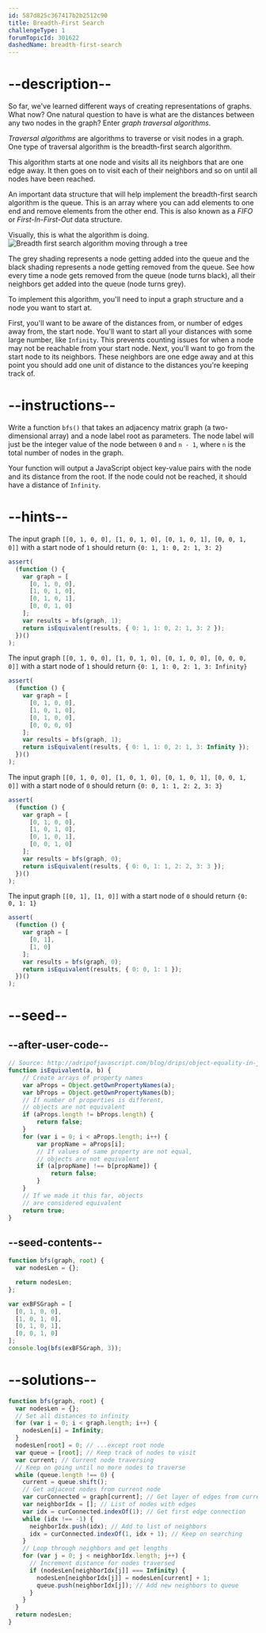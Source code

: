 ```yaml
---
id: 587d825c367417b2b2512c90
title: Breadth-First Search
challengeType: 1
forumTopicId: 301622
dashedName: breadth-first-search
---
```


# --description--

So far, we've learned different ways of creating representations of graphs. What now? One natural question to have is what are the distances between any two nodes in the graph? Enter <dfn>graph traversal algorithms</dfn>.

<dfn>Traversal algorithms</dfn> are algorithms to traverse or visit nodes in a graph. One type of traversal algorithm is the breadth-first search algorithm.

This algorithm starts at one node and visits all its neighbors that are one edge away. It then goes on to visit each of their neighbors and so on until all nodes have been reached.

An important data structure that will help implement the breadth-first search algorithm is the queue. This is an array where you can add elements to one end and remove elements from the other end. This is also known as a <dfn>FIFO</dfn> or <dfn>First-In-First-Out</dfn> data structure.

Visually, this is what the algorithm is doing. ![Breadth first search algorithm moving through a tree](https://camo.githubusercontent.com/2f57e6239884a1a03402912f13c49555dec76d06/68747470733a2f2f75706c6f61642e77696b696d656469612e6f72672f77696b6970656469612f636f6d6d6f6e732f342f34362f416e696d617465645f4246532e676966)

The grey shading represents a node getting added into the queue and the black shading represents a node getting removed from the queue. See how every time a node gets removed from the queue (node turns black), all their neighbors get added into the queue (node turns grey).

To implement this algorithm, you'll need to input a graph structure and a node you want to start at.

First, you'll want to be aware of the distances from, or number of edges away from, the start node. You'll want to start all your distances with some large number, like `Infinity`. This prevents counting issues for when a node may not be reachable from your start node. Next, you'll want to go from the start node to its neighbors. These neighbors are one edge away and at this point you should add one unit of distance to the distances you're keeping track of.

# --instructions--

Write a function `bfs()` that takes an adjacency matrix graph (a two-dimensional array) and a node label root as parameters. The node label will just be the integer value of the node between `0` and `n - 1`, where `n` is the total number of nodes in the graph.

Your function will output a JavaScript object key-value pairs with the node and its distance from the root. If the node could not be reached, it should have a distance of `Infinity`.

# --hints--

The input graph `[[0, 1, 0, 0], [1, 0, 1, 0], [0, 1, 0, 1], [0, 0, 1, 0]]` with a start node of `1` should return `{0: 1, 1: 0, 2: 1, 3: 2}`

```js
assert(
  (function () {
    var graph = [
      [0, 1, 0, 0],
      [1, 0, 1, 0],
      [0, 1, 0, 1],
      [0, 0, 1, 0]
    ];
    var results = bfs(graph, 1);
    return isEquivalent(results, { 0: 1, 1: 0, 2: 1, 3: 2 });
  })()
);
```

The input graph `[[0, 1, 0, 0], [1, 0, 1, 0], [0, 1, 0, 0], [0, 0, 0, 0]]` with a start node of `1` should return `{0: 1, 1: 0, 2: 1, 3: Infinity}`

```js
assert(
  (function () {
    var graph = [
      [0, 1, 0, 0],
      [1, 0, 1, 0],
      [0, 1, 0, 0],
      [0, 0, 0, 0]
    ];
    var results = bfs(graph, 1);
    return isEquivalent(results, { 0: 1, 1: 0, 2: 1, 3: Infinity });
  })()
);
```

The input graph `[[0, 1, 0, 0], [1, 0, 1, 0], [0, 1, 0, 1], [0, 0, 1, 0]]` with a start node of `0` should return `{0: 0, 1: 1, 2: 2, 3: 3}`

```js
assert(
  (function () {
    var graph = [
      [0, 1, 0, 0],
      [1, 0, 1, 0],
      [0, 1, 0, 1],
      [0, 0, 1, 0]
    ];
    var results = bfs(graph, 0);
    return isEquivalent(results, { 0: 0, 1: 1, 2: 2, 3: 3 });
  })()
);
```

The input graph `[[0, 1], [1, 0]]` with a start node of `0` should return `{0: 0, 1: 1}`

```js
assert(
  (function () {
    var graph = [
      [0, 1],
      [1, 0]
    ];
    var results = bfs(graph, 0);
    return isEquivalent(results, { 0: 0, 1: 1 });
  })()
);
```

# --seed--

## --after-user-code--

```js
// Source: http://adripofjavascript.com/blog/drips/object-equality-in-javascript.html
function isEquivalent(a, b) {
    // Create arrays of property names
    var aProps = Object.getOwnPropertyNames(a);
    var bProps = Object.getOwnPropertyNames(b);
    // If number of properties is different,
    // objects are not equivalent
    if (aProps.length != bProps.length) {
        return false;
    }
    for (var i = 0; i < aProps.length; i++) {
        var propName = aProps[i];
        // If values of same property are not equal,
        // objects are not equivalent
        if (a[propName] !== b[propName]) {
            return false;
        }
    }
    // If we made it this far, objects
    // are considered equivalent
    return true;
}
```

## --seed-contents--

```js
function bfs(graph, root) {
  var nodesLen = {};

  return nodesLen;
};

var exBFSGraph = [
  [0, 1, 0, 0],
  [1, 0, 1, 0],
  [0, 1, 0, 1],
  [0, 0, 1, 0]
];
console.log(bfs(exBFSGraph, 3));
```

# --solutions--

```js
function bfs(graph, root) {
  var nodesLen = {};
  // Set all distances to infinity
  for (var i = 0; i < graph.length; i++) {
    nodesLen[i] = Infinity;
  }
  nodesLen[root] = 0; // ...except root node
  var queue = [root]; // Keep track of nodes to visit
  var current; // Current node traversing
  // Keep on going until no more nodes to traverse
  while (queue.length !== 0) {
    current = queue.shift();
    // Get adjacent nodes from current node
    var curConnected = graph[current]; // Get layer of edges from current
    var neighborIdx = []; // List of nodes with edges
    var idx = curConnected.indexOf(1); // Get first edge connection
    while (idx !== -1) {
      neighborIdx.push(idx); // Add to list of neighbors
      idx = curConnected.indexOf(1, idx + 1); // Keep on searching
    }
    // Loop through neighbors and get lengths
    for (var j = 0; j < neighborIdx.length; j++) {
      // Increment distance for nodes traversed
      if (nodesLen[neighborIdx[j]] === Infinity) {
        nodesLen[neighborIdx[j]] = nodesLen[current] + 1;
        queue.push(neighborIdx[j]); // Add new neighbors to queue
      }
    }
  }
  return nodesLen;
}
```
